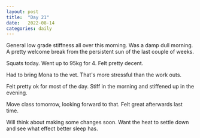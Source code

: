 ```yaml
---
layout: post
title:  "Day 21"
date:   2022-08-14
categories: daily
---	
```

General low grade stiffness all over this morning. Was a damp dull morning. A pretty welcome break from the persistent sun of the last couple of weeks.

Squats today. Went up to 95kg for 4. Felt pretty decent. 

Had to bring Mona to the vet. That's more stressful than the work outs.

Felt pretty ok for most of the day. Stiff in the morning and stiffened up in the evening. 

Move class tomorrow, looking forward to that. Felt great afterwards last time.

Will think about making some changes soon. Want the heat to settle down and see what effect better sleep has. 
